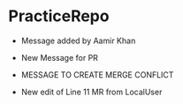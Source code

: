 # PracticeRepo

- Message added by Aamir Khan

- New Message for PR

- MESSAGE TO CREATE MERGE CONFLICT




- New edit of Line 11 MR from LocalUser
